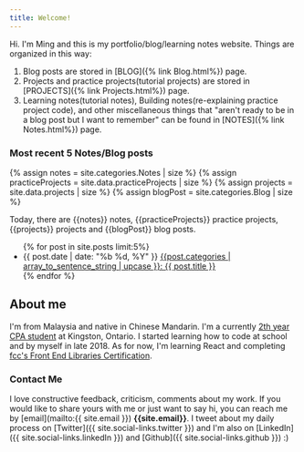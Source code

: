 ```yaml
---
title: Welcome!
---
```


Hi. I'm Ming and this is my portfolio/blog/learning notes website. Things are organized in this way:

1. Blog posts are stored in [BLOG]({% link Blog.html%}) page.
2. Projects and practice projects(tutorial projects) are stored in [PROJECTS]({% link Projects.html%}) page.
3. Learning notes(tutorial notes), Building notes(re-explaining practice project code), and other miscellaneous things that "aren't ready to be in a blog post but I want to remember" can be found in [NOTES]({% link Notes.html%}) page.

### Most recent 5 Notes/Blog posts

{% assign notes = site.categories.Notes | size %}
{% assign practiceProjects = site.data.practiceProjects | size %}
{% assign projects = site.data.projects | size %}
{% assign blogPost = site.categories.Blog | size %}

Today, there are {{notes}} notes, {{practiceProjects}} practice projects, {{projects}} projects and {{blogPost}} blog posts.

<ul class="index__ul" >
  {% for post in site.posts limit:5%}
    <li class="index__li">
      <span class="index__date">{{ post.date | date: "%b %d, %Y" }}</span>
      <span class="index__name">
        <a href="{{ post.url | relative_url }}" class="index__link">{{post.categories | array_to_sentence_string | upcase }}: {{ post.title }}</a>
      </span>
    </li>
  {% endfor %}
</ul>

## About me

I'm from Malaysia and native in Chinese Mandarin. I'm a currently [2th year CPA student](https://www.stlawrencecollege.ca/programs-and-courses/full-time/programs/a_m/computer-programmer-analyst/kingston/) at Kingston, Ontario. I started learning how to code at school and by myself in late 2018. As for now, I'm learning React and completing [fcc's Front End Libraries Certification](https://www.freecodecamp.org/).

### Contact Me

I love constructive feedback, criticism, comments about my work. If you would like to share yours with me or just want to say hi, you can reach me by [email](mailto:{{ site.email }}) **{{site.email}}**. I tweet about my daily process on [Twitter]({{ site.social-links.twitter }}) and I'm also on [LinkedIn]({{ site.social-links.linkedIn }}) and [Github]({{ site.social-links.github }}) :)
